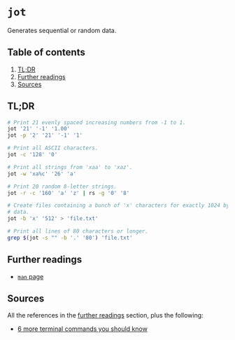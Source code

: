 # `jot`

Generates sequential or random data.

## Table of contents <!-- omit in toc -->

1. [TL;DR](#tldr)
1. [Further readings](#further-readings)
1. [Sources](#sources)

## TL;DR

```sh
# Print 21 evenly spaced increasing numbers from -1 to 1.
jot '21' '-1' '1.00'
jot -p '2' '21' '-1' '1'

# Print all ASCII characters.
jot -c '128' '0'

# Print all strings from 'xaa' to 'xaz'.
jot -w 'xa%c' '26' 'a'

# Print 20 random 8-letter strings.
jot -r -c '160' 'a' 'z' | rs -g '0' '8'

# Create files containing a bunch of 'x' characters for exactly 1024 bytes of
# data.
jot -b 'x' '512' > 'file.txt'

# Print all lines of 80 characters or longer.
grep $(jot -s "" -b '.' '80') 'file.txt'
```

## Further readings

- [`man` page][man page]

## Sources

All the references in the [further readings] section, plus the following:

- [6 more terminal commands you should know]

<!--
  references
  -->

<!-- project -->
<!-- article sections -->
[further readings]: #further-readings

<!-- knowledge base -->
<!-- others -->
[6 more terminal commands you should know]: https://betterprogramming.pub/6-more-terminal-commands-you-should-know-3606cecdf8b6
[man page]: https://manned.org/jot
